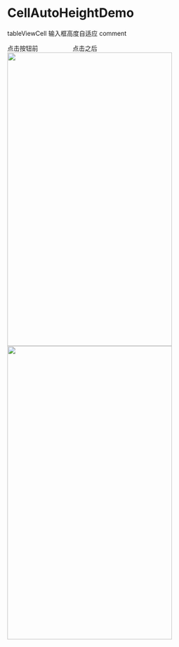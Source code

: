 # CellAutoHeightDemo
tableViewCell 输入框高度自适应 comment

点击按钮前                           &nbsp;&nbsp;&nbsp;&nbsp;&nbsp;&nbsp;&nbsp;&nbsp;&nbsp;&nbsp;&nbsp;&nbsp;&nbsp;&nbsp;&nbsp;&nbsp;&nbsp;&nbsp; 点击之后<br />
<image src = https://github.com/shangcezi/CellAutoHeightDemo/blob/master/C40DE3A44AC00CCD4770F16C43664265.png width= "375" height = "667">
<image src = https://github.com/shangcezi/CellAutoHeightDemo/blob/master/5C6DDADB199E1A6B70A2E280BEA7E3B5.png width= "375" height = "667">
